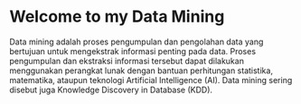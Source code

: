 # Welcome to my Data Mining

Data mining adalah proses pengumpulan dan pengolahan data yang bertujuan untuk mengekstrak informasi penting pada data.
Proses pengumpulan dan ekstraksi informasi tersebut dapat dilakukan menggunakan perangkat lunak dengan bantuan perhitungan statistika, matematika, ataupun teknologi Artificial Intelligence (AI). 
Data mining sering disebut juga Knowledge Discovery in Database (KDD).


```{tableofcontents}
```